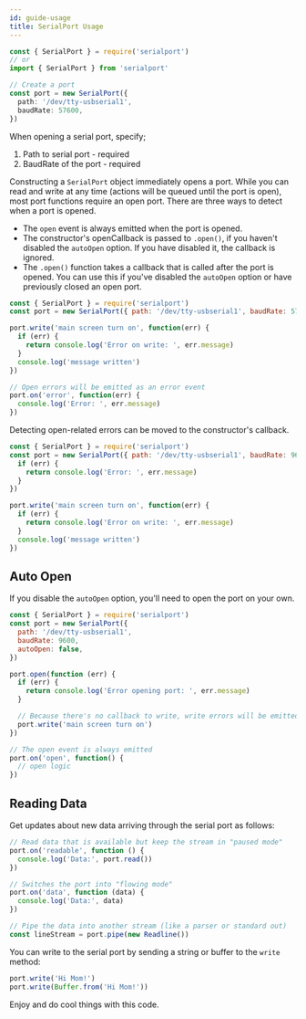 ```yaml
---
id: guide-usage
title: SerialPort Usage
---
```


```ts
const { SerialPort } = require('serialport')
// or
import { SerialPort } from 'serialport'

// Create a port
const port = new SerialPort({
  path: '/dev/tty-usbserial1',
  baudRate: 57600,
})
```

When opening a serial port, specify;

1. Path to serial port - required
1. BaudRate of the port - required

Constructing a `SerialPort` object immediately opens a port. While you can read and write at any time (actions will be queued until the port is open), most port functions require an open port. There are three ways to detect when a port is opened.

- The `open` event is always emitted when the port is opened.
- The constructor's openCallback is passed to `.open()`, if you haven't disabled the `autoOpen` option. If you have disabled it, the callback is ignored.
- The `.open()` function takes a callback that is called after the port is opened. You can use this if you've disabled the `autoOpen` option or have previously closed an open port.

```js
const { SerialPort } = require('serialport')
const port = new SerialPort({ path: '/dev/tty-usbserial1', baudRate: 57600 })

port.write('main screen turn on', function(err) {
  if (err) {
    return console.log('Error on write: ', err.message)
  }
  console.log('message written')
})

// Open errors will be emitted as an error event
port.on('error', function(err) {
  console.log('Error: ', err.message)
})
```

Detecting open-related errors can be moved to the constructor's callback.

```js
const { SerialPort } = require('serialport')
const port = new SerialPort({ path: '/dev/tty-usbserial1', baudRate: 9600 }, function (err) {
  if (err) {
    return console.log('Error: ', err.message)
  }
})

port.write('main screen turn on', function(err) {
  if (err) {
    return console.log('Error on write: ', err.message)
  }
  console.log('message written')
})

```

## Auto Open

If you disable the `autoOpen` option, you'll need to open the port on your own.

```js
const { SerialPort } = require('serialport')
const port = new SerialPort({
  path: '/dev/tty-usbserial1',
  baudRate: 9600,
  autoOpen: false,
})

port.open(function (err) {
  if (err) {
    return console.log('Error opening port: ', err.message)
  }

  // Because there's no callback to write, write errors will be emitted on the port:
  port.write('main screen turn on')
})

// The open event is always emitted
port.on('open', function() {
  // open logic
})
```

## Reading Data

Get updates about new data arriving through the serial port as follows:

```js
// Read data that is available but keep the stream in "paused mode"
port.on('readable', function () {
  console.log('Data:', port.read())
})

// Switches the port into "flowing mode"
port.on('data', function (data) {
  console.log('Data:', data)
})

// Pipe the data into another stream (like a parser or standard out)
const lineStream = port.pipe(new Readline())
```

You can write to the serial port by sending a string or buffer to the `write` method:

```js
port.write('Hi Mom!')
port.write(Buffer.from('Hi Mom!'))
```

Enjoy and do cool things with this code.
